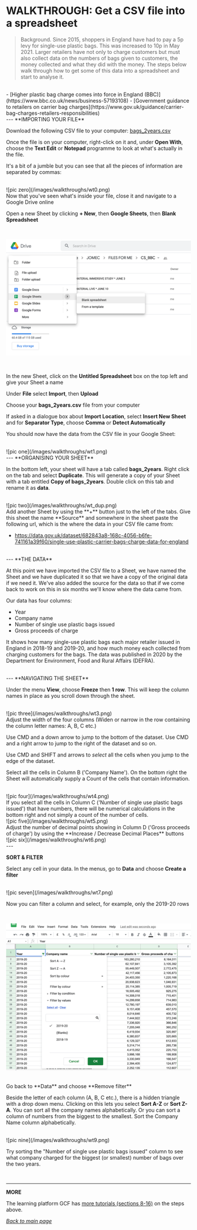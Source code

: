 # WALKTHROUGH: Get a CSV file into a spreadsheet

> Background. Since 2015, shoppers in England have had to pay a 5p levy for single-use plastic bags. This was increased to 10p in May 2021. Larger retailers have not only to charge customers but must also collect data on the numbers of bags given to customers, the money collected and what they did with the money. The steps below walk through how to get some of this data into a spreadsheet and start to analyse it.

<br />
- [Higher plastic bag charge comes into force in England (BBC)](https://www.bbc.co.uk/news/business-57193108)
- [Government guidance to retailers on carrier bag charges](https://www.gov.uk/guidance/carrier-bag-charges-retailers-responsibilities)

<br />
---
**IMPORTING YOUR FILE**

Download the following CSV file to your computer: [bags_2years.csv](https://drive.google.com/file/d/15vDqg-u6W4tHouC42uvhMOdy21oTl3ov/view?usp=sharing)

Once the file is on your computer, right-click on it and, under **Open With**, choose the **Text Edit** or **Notepad** programme to look at what's actually in the file.

It's a bit of a jumble but you can see that all the pieces of information are separated by commas:

<br />
![pic zero](/images/walkthroughs/wt0.png)

<br />
Now that you've seen what's inside your file, close it and navigate to a Google Drive online

Open a new Sheet by clicking **+ New**, then **Google Sheets**, then **Blank Spreadsheet**

<br />

![pic new](/images/walkthroughs/wt_new.png)

<br />

In the new Sheet, click on the **Untitled Spreadsheet** box on the top left and give your Sheet a name

Under **File** select **Import**, then **Upload**

Choose your **bags_2years.csv** file from your computer

If asked in a dialogue box about **Import Location**, select **Insert New Sheet** and for **Separator Type**, choose **Comma** or **Detect Automatically**

You should now have the data from the CSV file in your Google Sheet:

<br />
![pic one](/images/walkthroughs/wt1.png)

<br />
---
**ORGANISING YOUR SHEET**

In the bottom left, your sheet will have a tab called **bags_2years**. Right click on the tab and select **Duplicate**. This will generate a copy of your Sheet with a tab entitled **Copy of bags_2years**. Double click on this tab and rename it as **data**.

<br />
![pic two](/images/walkthroughs/wt_dup.png)

<br />
Add another Sheet by using the **+** button just to the left of the tabs. Give this sheet the name **Source** and somewhere in the sheet paste the following url, which is the where the data in your CSV file came from:

- https://data.gov.uk/dataset/682843a8-168c-4056-b6fe-741161a39f60/single-use-plastic-carrier-bags-charge-data-for-england

<br />
---
**THE DATA**

At this point we have imported the CSV file to a Sheet, we have named the Sheet and we have duplicated it so that we have a copy of the original data if we need it. We've also added the source for the data so that if we come back to work on this in six months we'll know where the data came from.

Our data has four columns:

- Year
- Company name
- Number of single use plastic bags issued
- Gross proceeds of charge

It shows how many single-use plastic bags each major retailer issued in England in 2018-19 and 2019-20, and how much money each collected from charging customers for the bags. The data was published in 2020 by the Department for Environment, Food and Rural Affairs (DEFRA).

<br />
---
**NAVIGATING THE SHEET**

Under the menu **View**, choose **Freeze** then **1 row**. This will keep the column names in place as you scroll down through the sheet.

<br />
![pic three](/images/walkthroughs/wt3.png)

<br />
Adjust the width of the four columns (Widen or narrow in the row containing the column letter names: A, B, C etc.)

Use CMD and a down arrow to jump to the bottom of the dataset. Use CMD and a right arrow to jump to the right of the dataset and so on.

Use CMD and SHIFT and arrows to *select* all the cells when you jump to the edge of the dataset.

Select all the cells in Column B ('Company Name'). On the bottom right the Sheet will automatically supply a Count of the cells that contain information.

<br />
![pic four](/images/walkthroughs/wt4.png)

<br />
If you select all the cells in Column C ('Number of single use plastic bags issued') that have numbers, there will be numerical calculations in the bottom right and not simply a count of the number of cells.

<br />
![pic five](/images/walkthroughs/wt5.png)

<br />
Adjust the number of decimal points showing in Column D ('Gross proceeds of charge') by using the **Increase / Decrease Decimal Places** buttons

<br />
![pic six](/images/walkthroughs/wt6.png)

<br />
---

**SORT & FILTER**

Select any cell in your data. In the menus, go to **Data** and choose **Create a filter**

<br />
![pic seven](/images/walkthroughs/wt7.png)

<br />

Now you can filter a column and select, for example, only the 2019-20 rows

<br />

![pic filter](/images/walkthroughs/wt_filter.png)

<br />
Go back to **Data** and choose **Remove filter**

Beside the letter of each column (A, B, C etc.), there is a hidden triangle with a drop down menu. Clicking on this lets you select **Sort A-Z** or **Sort Z-A**. You can sort all the company names alphabetically. Or you can sort a column of numbers from the biggest to the smallest. Sort the Company Name column alphabetically.

<br />
![pic nine](/images/walkthroughs/wt9.png)

<br />

Try sorting the "Number of single use plastic bags issued" column to see what company charged for the biggest (or smallest) number of bags over the two years.

<br />

---
**MORE**

The learning platform GCF has [more tutorials (sections 8-16)](https://edu.gcfglobal.org/en/googlespreadsheets) on the steps above.

*[Back to main page](https://aodhanlutetiae.github.io/dj/)*
